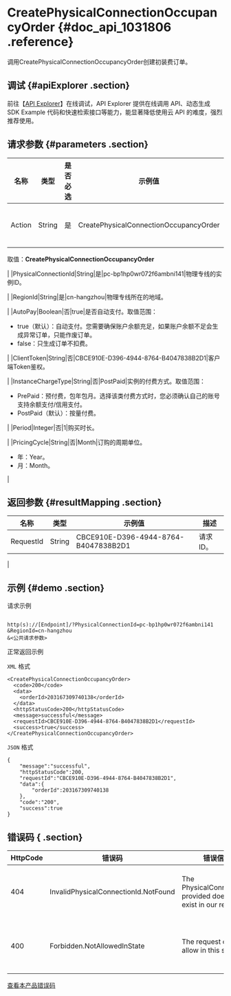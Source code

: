 # CreatePhysicalConnectionOccupancyOrder {#doc_api_1031806 .reference}

调用CreatePhysicalConnectionOccupancyOrder创建初装费订单。

## 调试 {#apiExplorer .section}

前往【[API Explorer](https://api.aliyun.com/#product=Vpc&api=CreatePhysicalConnectionOccupancyOrder)】在线调试，API Explorer 提供在线调用 API、动态生成 SDK Example 代码和快速检索接口等能力，能显著降低使用云 API 的难度，强烈推荐使用。

## 请求参数 {#parameters .section}

|名称|类型|是否必选|示例值|描述|
|--|--|----|---|--|
|Action|String|是|CreatePhysicalConnectionOccupancyOrder|要执行的操作。

 取值：**CreatePhysicalConnectionOccupancyOrder**

 |
|PhysicalConnectionId|String|是|pc-bp1hp0wr072f6ambni141|物理专线的实例ID。

 |
|RegionId|String|是|cn-hangzhou|物理专线所在的地域。

 |
|AutoPay|Boolean|否|true|是否自动支付。取值范围：

 -   true（默认）：自动支付。您需要确保账户余额充足，如果账户余额不足会生成异常订单，只能作废订单。
-   false：只生成订单不扣费。

 |
|ClientToken|String|否|CBCE910E-D396-4944-8764-B4047838B2D1|客户端Token鉴权。

 |
|InstanceChargeType|String|否|PostPaid|实例的付费方式。取值范围：

 -   PrePaid：预付费，包年包月。选择该类付费方式时，您必须确认自己的账号支持余额支付/信用支付。
-   PostPaid（默认）：按量付费。

 |
|Period|Integer|否|1|购买时长。

 |
|PricingCycle|String|否|Month|订购的周期单位。

 -   年：Year。
-   月：Month。

 |

## 返回参数 {#resultMapping .section}

|名称|类型|示例值|描述|
|--|--|---|--|
|RequestId|String|CBCE910E-D396-4944-8764-B4047838B2D1|请求ID。

 |

## 示例 {#demo .section}

请求示例

``` {#request_demo}

http(s)://[Endpoint]/?PhysicalConnectionId=pc-bp1hp0wr072f6ambni141
&RegionId=cn-hangzhou
&<公共请求参数>

```

正常返回示例

`XML` 格式

``` {#xml_return_success_demo}
<CreatePhysicalConnectionOccupancyOrder>
  <code>200</code>
  <data>
    <orderId>203167309740138</orderId>
  </data>
  <httpStatusCode>200</httpStatusCode>
  <message>successful</message>
  <requestId>CBCE910E-D396-4944-8764-B4047838B2D1</requestId>
  <success>true</success>
</CreatePhysicalConnectionOccupancyOrder>

```

`JSON` 格式

``` {#json_return_success_demo}
{
	"message":"successful",
	"httpStatusCode":200,
	"requestId":"CBCE910E-D396-4944-8764-B4047838B2D1",
	"data":{
		"orderId":203167309740138
	},
	"code":"200",
	"success":true
}
```

## 错误码 { .section}

|HttpCode|错误码|错误信息|描述|
|--------|---|----|--|
|404|InvalidPhysicalConnectionId.NotFound|The PhysicalConnectionId provided does not exist in our records.|该物理专线不存在。|
|400|Forbidden.NotAllowedInState|The request does not allow in this state.|该状态无法执行请求。|

[查看本产品错误码](https://error-center.aliyun.com/status/product/Vpc)


